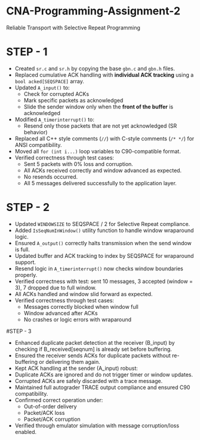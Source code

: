 # CNA-Programming-Assignment-2

Reliable Transport with Selective Repeat Programming


# STEP - 1 

- Created `sr.c` and `sr.h` by copying the base `gbn.c` and `gbn.h` files.
- Replaced cumulative ACK handling with **individual ACK tracking** using a `bool acked[SEQSPACE]` array.
- Updated `A_input()` to:
  * Check for corrupted ACKs
  * Mark specific packets as acknowledged
  * Slide the sender window only when the **front of the buffer** is acknowledged
- Modified `A_timerinterrupt()` to:
  * Resend only those packets that are not yet acknowledged (SR behavior)
- Replaced all C++ style comments (`//`) with C-style comments (`/* */`) for ANSI compatibility.
- Moved all `for (int i...)` loop variables to C90-compatible format.
- Verified correctness through test cases:
  * Sent 5 packets with 0% loss and corruption.
  * All ACKs received correctly and window advanced as expected.
  * No resends occurred.
  * All 5 messages delivered successfully to the application layer.


# STEP - 2 

- Updated `WINDOWSIZE` to SEQSPACE / 2 for Selective Repeat compliance.
- Added `IsSeqNumInWindow()` utility function to handle window wraparound logic.
- Ensured `A_output()` correctly halts transmission when the send window is full.
- Updated buffer and ACK tracking to index by SEQSPACE for wraparound support.
- Resend logic in `A_timerinterrupt()` now checks window boundaries properly.
- Verified correctness with test: sent 10 messages, 3 accepted (window = 3), 7 dropped due to full window.
- All ACKs handled and window slid forward as expected.
- Verified correctness through test cases:
  * Messages correctly blocked when window full
  * Window advanced after ACKs
  * No crashes or logic errors with wraparound


#STEP - 3

 - Enhanced duplicate packet detection at the receiver (B_input) by checking if B_received[seqnum] is already set before buffering.
 - Ensured the receiver sends ACKs for duplicate packets without re-buffering or delivering them again.
 - Kept ACK handling at the sender (A_input) robust:
 - Duplicate ACKs are ignored and do not trigger timer or window updates.
 - Corrupted ACKs are safely discarded with a trace message.
 - Maintained full autograder TRACE output compliance and ensured C90 compatibility.
 - Confirmed correct operation under:
   * Out-of-order delivery
   * Packet/ACK loss
   * Packet/ACK corruption
 - Verified through emulator simulation with message corruption/loss enabled.
